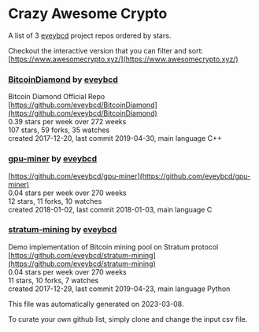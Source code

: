 # Crazy Awesome Crypto
A list of 3 [eveybcd](https://github.com/eveybcd) project repos ordered by stars.  

Checkout the interactive version that you can filter and sort: 
[https://www.awesomecrypto.xyz/](https://www.awesomecrypto.xyz/)  


### [BitcoinDiamond](https://github.com/eveybcd/BitcoinDiamond) by [eveybcd](https://github.com/eveybcd)  
Bitcoin Diamond Official Repo  
[https://github.com/eveybcd/BitcoinDiamond](https://github.com/eveybcd/BitcoinDiamond)  
0.39 stars per week over 272 weeks  
107 stars, 59 forks, 35 watches  
created 2017-12-20, last commit 2019-04-30, main language C++  


### [gpu-miner](https://github.com/eveybcd/gpu-miner) by [eveybcd](https://github.com/eveybcd)  
  
[https://github.com/eveybcd/gpu-miner](https://github.com/eveybcd/gpu-miner)  
0.04 stars per week over 270 weeks  
12 stars, 11 forks, 10 watches  
created 2018-01-02, last commit 2018-01-03, main language C  


### [stratum-mining](https://github.com/eveybcd/stratum-mining) by [eveybcd](https://github.com/eveybcd)  
Demo implementation of Bitcoin mining pool on Stratum protocol  
[https://github.com/eveybcd/stratum-mining](https://github.com/eveybcd/stratum-mining)  
0.04 stars per week over 270 weeks  
11 stars, 10 forks, 7 watches  
created 2017-12-29, last commit 2019-04-23, main language Python  


This file was automatically generated on 2023-03-08.  

To curate your own github list, simply clone and change the input csv file.  